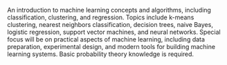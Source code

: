 An introduction to machine learning concepts and algorithms, including classification, clustering, and regression. Topics include k-means clustering, nearest neighbors classification, decision trees, naive Bayes, logistic regression, support vector machines, and neural networks. Special focus will be on practical aspects of machine learning, including data preparation, experimental design, and modern tools for building machine learning systems. Basic probability theory knowledge is required.
